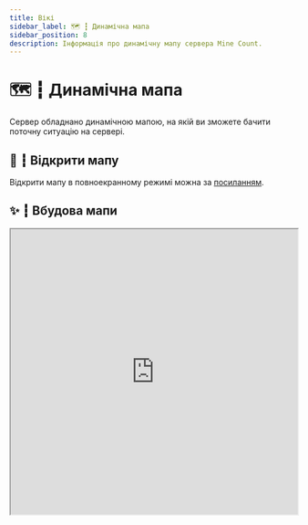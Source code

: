 ```yaml
---
title: Вікі
sidebar_label: 🗺️ ┇ Динамічна мапа
sidebar_position: 8
description: Інформація про динамічну мапу сервера Mine Count.
---
```

# 🗺️ ┇ Динамічна мапа

Сервер обладнано динамічною мапою, на якій ви зможете бачити поточну ситуацію на сервері.

## 🔗 ┇ Відкрити мапу

Відкрити мапу в повноекранному режимі можна за [посиланням](http://map.mcount.fun/).

## ✨ ┇ Вбудова мапи

<iframe src="http://map.mcount.fun/" height="500px" width="100%"></iframe>
